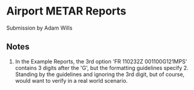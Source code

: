 # Airport METAR Reports

Submission by Adam Wills

## Notes
1. In the Example Reports, the 3rd option 'FR 110232Z 001100G121MPS' contains 3 digits after the 'G', but the formatting guidelines specify 2. Standing by the guidelines and ignoring the 3rd digit, but of course, would want to verify in a real world scenario.